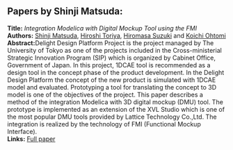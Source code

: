 <h2>Papers by Shinji Matsuda:</h2>
<p>
<b>Title:</b> <i> Integration Modelica with Digital Mockup Tool using the FMI </i> <br />
<b>Authors:</b> <a href="../authors/author_172.html">Shinji Matsuda</a>, <a href="../authors/author_280.html">Hiroshi Toriya</a>, <a href="../authors/author_261.html">Hiromasa Suzuki</a> and <a href="../authors/author_205.html">Koichi Ohtomi</a><br />
<b>Abstract:</b>Delight Design Platform Project is the project managed by The University of Tokyo as one of the projects included in the Cross-ministerial Strategic Innovation Program (SIP) which is organized by Cabinet Office, Government of Japan. In this project, 1DCAE tool is recommended as a design tool in the concept phase of the product development. In the Delight Design Platform the concept of the new product is simulated with 1DCAE model and evaluated. Prototyping a tool for translating the concept to 3D model is one of the objectives of the project. This paper describes a method of the integration Modelica with 3D digital mockup (DMU) tool. The prototype is implemented as an extension of the XVL Studio which is one of the most popular DMU tools provided by Lattice Technology Co.,Ltd. The integration is realized by the technology of FMI (Functional Mockup Interface).<br />
<b>Links:</b> <a href="../submissions/ecp17132547_MatsudaToriyaSuzukiOhtomi.pdf">Full paper</a></p>